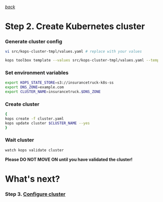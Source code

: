 ###### [back](http://54.152.51.78:10080/ironjab/it-k8s/src/master/docs/step1.md)

# Step 2. Create Kubernetes cluster

### Generate cluster config
```sh
vi src/kops-cluster-tmpl/values.yaml # replace with your values
```
```sh
kops toolbox template --values src/kops-cluster-tmpl/values.yaml --template src/kops-cluster-tmpl/template.yaml --output cluster.yaml
```

### Set environment variables
```sh
export KOPS_STATE_STORE=s3://insurancetruck-k8s-ss
export DNS_ZONE=example.com
export CLUSTER_NAME=insurancetruck.$DNS_ZONE
```

### Create cluster
```sh
{
kops create -f cluster.yaml
kops update cluster $CLUSTER_NAME --yes
}
```

### Wait cluster
```sh
watch kops validate cluster
```

**Please DO NOT MOVE ON until you have validated the cluster!**

# What's next?

### Step 3. [Configure cluster](http://54.152.51.78:10080/ironjab/it-k8s/src/master/docs/step3.md)

